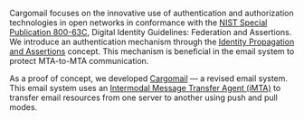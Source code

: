 Cargomail focuses on the innovative use of authentication and authorization technologies in open networks in conformance with the [NIST Special Publication 800-63C](https://pages.nist.gov/800-63-3/sp800-63c.html), Digital Identity Guidelines: Federation and Assertions. We introduce an authentication mechanism through the [Identity Propagation and Assertions](https://github.com/cargomail/identity-propagation-and-assertions) concept. This mechanism is beneficial in the email system to protect MTA-to-MTA communication.

As a proof of concept, we developed [Cargomail](https://github.com/cargomail/cargomail) — a revised email system. This email system uses an [Intermodal Message Transfer Agent (iMTA)](https://github.com/cargomail/imta) to transfer email resources from one server to another using push and pull modes.
